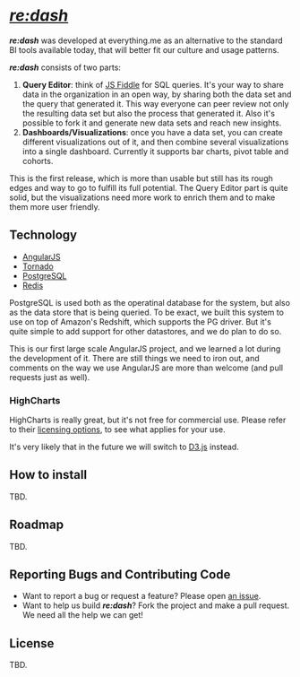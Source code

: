# [_re:dash_](https://github.com/everythingme/re:dash)

**_re:dash_** was developed at everything.me as an alternative to the standard BI tools available today, that will better fit our  culture and usage patterns.

**_re:dash_** consists of two parts:

1. **Query Editor**: think of [JS Fiddle](http://jsfiddle.net) for SQL queries. It's your way to share data in the organization in an open way, by sharing both the data set and the query that generated it. This way everyone can peer review not only the resulting data set but also the process that generated it. Also it's possible to fork it and generate new data sets and reach new insights. 
2. **Dashboards/Visualizations**: once you have a data set, you can create different visualizations out of it, and then combine several visualizations into a single dashboard. Currently it supports bar charts, pivot table and cohorts.

This is the first release, which is more than usable but still has its rough edges and way to go to fulfill its full potential. The Query Editor part is quite solid, but the visualizations need more work to enrich them and to make them more user friendly.

## Technology

* [AngularJS](http://angularjs.org/)
* [Tornado](tornadoweb.org)
* [PostgreSQL](http://www.postgresql.org/)
* [Redis](http://redis.io)

PostgreSQL is used both as the operatinal database for the system, but also as the data store that is being queried. To be exact, we built this system to use on top of Amazon's Redshift, which supports the PG driver. But it's quite simple to add support for other datastores, and we do plan to do so.

This is our first large scale AngularJS project, and we learned a lot during the development of it. There are still things we need to iron out, and comments on the way we use AngularJS are more than welcome (and pull requests just as well).

### HighCharts

HighCharts is really great, but it's not free for commercial use. Please refer to their [licensing options](http://shop.highsoft.com/highcharts.html), to see what applies for your use. 

It's very likely that in the future we will switch to [D3.js](http://d3js.org/) instead.

## How to install

TBD.

## Roadmap

TBD.

## Reporting Bugs and Contributing Code

* Want to report a bug or request a feature? Please open [an issue](https://github.com/everythingme/re:dash/issues/new).
* Want to help us build **_re:dash_**? Fork the project and make a pull request. We need all the help we can get!

## License

TBD.